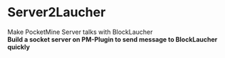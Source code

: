 Server2Laucher
==============
Make PocketMine Server talks with BlockLaucher
<br/>
<b>Build a socket server on PM-Plugin to send message to BlockLaucher quickly</b>
